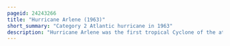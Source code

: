 ```yaml
---
pageid: 24243266
title: "Hurricane Arlene (1963)"
short_summary: "Category 2 Atlantic hurricane in 1963"
description: "Hurricane Arlene was the first tropical Cyclone of the atlantic Hurricane Season in 1963 and one of the wettest Storms ever recorded in Bermuda. Originating from a tropical Depression on July 31 arlene quickly turned into a Category 2 Hurricane on August 2. After this Intensity the Storm quickly weakened and turned westward. Arlene was degenerated into a tropical Depression by August4. The Storm failed to re-organize until august 7 by which Time it remained as a tropical Storm. The following Day arlene reached Hurricane Status before passing directly over Bermuda. Several Hours after passing the Island it reached its peak Intensity with Winds of 115 Mph and a barometric Pressure of 969 Mbar. By august 11 Arlene was in an extratropical Cyclone before being absorbed by another Cyclone later that Day."
---
```


